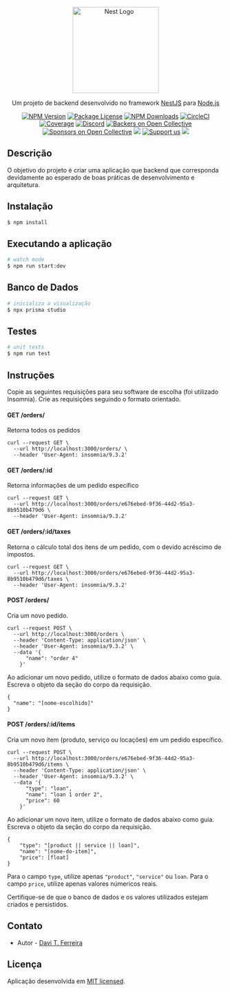 <p align="center">
  <a href="http://nestjs.com/" target="blank"><img src="https://nestjs.com/img/logo-small.svg" width="200" alt="Nest Logo" /></a>
</p>

[circleci-image]: https://img.shields.io/circleci/build/github/nestjs/nest/master?token=abc123def456
[circleci-url]: https://circleci.com/gh/nestjs/nest

  <p align="center">Um projeto de backend desenvolvido no framework <a href="http://nestjs.com/" target="_blank">NestJS</a> para <a href="http://nodejs.org/" target="_blank">Node.js</a></p>
    <p align="center">
<a href="https://www.npmjs.com/~nestjscore" target="_blank"><img src="https://img.shields.io/npm/v/@nestjs/core.svg" alt="NPM Version" /></a>
<a href="https://www.npmjs.com/~nestjscore" target="_blank"><img src="https://img.shields.io/npm/l/@nestjs/core.svg" alt="Package License" /></a>
<a href="https://www.npmjs.com/~nestjscore" target="_blank"><img src="https://img.shields.io/npm/dm/@nestjs/common.svg" alt="NPM Downloads" /></a>
<a href="https://circleci.com/gh/nestjs/nest" target="_blank"><img src="https://img.shields.io/circleci/build/github/nestjs/nest/master" alt="CircleCI" /></a>
<a href="https://coveralls.io/github/nestjs/nest?branch=master" target="_blank"><img src="https://coveralls.io/repos/github/nestjs/nest/badge.svg?branch=master#9" alt="Coverage" /></a>
<a href="https://discord.gg/G7Qnnhy" target="_blank"><img src="https://img.shields.io/badge/discord-online-brightgreen.svg" alt="Discord"/></a>
<a href="https://opencollective.com/nest#backer" target="_blank"><img src="https://opencollective.com/nest/backers/badge.svg" alt="Backers on Open Collective" /></a>
<a href="https://opencollective.com/nest#sponsor" target="_blank"><img src="https://opencollective.com/nest/sponsors/badge.svg" alt="Sponsors on Open Collective" /></a>
  <a href="https://paypal.me/kamilmysliwiec" target="_blank"><img src="https://img.shields.io/badge/Donate-PayPal-ff3f59.svg"/></a>
    <a href="https://opencollective.com/nest#sponsor"  target="_blank"><img src="https://img.shields.io/badge/Support%20us-Open%20Collective-41B883.svg" alt="Support us"></a>
  <a href="https://twitter.com/nestframework" target="_blank"><img src="https://img.shields.io/twitter/follow/nestframework.svg?style=social&label=Follow"></a>
</p>
  <!--[![Backers on Open Collective](https://opencollective.com/nest/backers/badge.svg)](https://opencollective.com/nest#backer)
  [![Sponsors on Open Collective](https://opencollective.com/nest/sponsors/badge.svg)](https://opencollective.com/nest#sponsor)-->

## Descrição

O objetivo do projeto é criar uma aplicação que backend que corresponda 
devidamente ao esperado de boas práticas de desenvolvimento e arquitetura. 


## Instalação

```bash
$ npm install
```

## Executando a aplicação

```bash
# watch mode
$ npm run start:dev
```

## Banco de Dados

```bash
# inicializa a visualização
$ npx prisma studio
```

## Testes

```bash
# unit tests
$ npm run test
```

## Instruções

Copie as seguintes requisições para seu software de escolha (foi utilizado
Insomnia). Crie as requisições seguindo o formato orientado.  

#### GET /orders/
Retorna todos os pedidos

```
curl --request GET \
  --url http://localhost:3000/orders/ \
  --header 'User-Agent: insomnia/9.3.2'
```

#### GET /orders/:id
Retorna informações de um pedido específico

``` 
curl --request GET \
  --url http://localhost:3000/orders/e676ebed-9f36-44d2-95a3-8b9510b479d6 \
  --header 'User-Agent: insomnia/9.3.2'
```

#### GET /orders/:id/taxes
Retorna o cálculo total dos itens de um pedido, com o devido acréscimo de impostos. 

```
curl --request GET \
  --url http://localhost:3000/orders/e676ebed-9f36-44d2-95a3-8b9510b479d6/taxes \
  --header 'User-Agent: insomnia/9.3.2'
```

#### POST /orders/
Cria um novo pedido.

```
curl --request POST \
  --url http://localhost:3000/orders \
  --header 'Content-Type: application/json' \
  --header 'User-Agent: insomnia/9.3.2' \
  --data '{
      "name": "order 4"
    }'

```

Ao adicionar um novo pedido, utilize o formato de dados abaixo como guia.
Escreva o objeto da seção do corpo da requisição. 

```
{ 
  "name": "[nome-escolhido]" 
}

```

#### POST /orders/:id/items
Cria um novo item (produto, serviço ou locações) em um pedido específico. 

```
curl --request POST \
  --url http://localhost:3000/orders/e676ebed-9f36-44d2-95a3-8b9510b479d6/items \
  --header 'Content-Type: application/json' \
  --header 'User-Agent: insomnia/9.3.2' \
  --data '{
      "type": "loan",
      "name": "loan 1 order 2",
      "price": 60
    }'
```

Ao adicionar um novo item, utilize o formato de dados abaixo como guia.
Escreva o objeto da seção do corpo da requisição. 

```
{
	"type": "[product || service || loan]",
	"name": "[nome-do-item]",
	"price": [float]
}
```

Para o campo ```type```, utilize apenas ```"product"```, ```"service"``` ou ```loan```.
Para o campo ```price```, utilize apenas valores númericos reais.    


Certifique-se de que o banco de dados e os valores utilizados estejam criados
e persistidos. 

## Contato

- Autor - [Davi T. Ferreira](https://www.linkedin.com/in/davi-t-ferreira-5b5796152/)

## Licença 

Aplicação desenvolvida em [MIT licensed](LICENSE).
